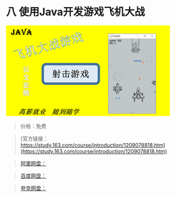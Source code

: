 # 八 使用Java开发游戏飞机大战

![img](../../../assets/study163/free/4cbafb46b05440f9b67597b5d086b0d3.png)

> 价格：免费

> [官方链接：https://study.163.com/course/introduction/1209078818.htm](https://study.163.com/course/introduction/1209078818.htm)

> [阿里网盘：]()

> [百度网盘：]()

> [夸克网盘：]()
